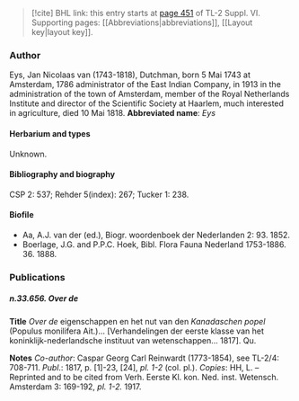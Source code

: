 > [!cite] BHL link: this entry starts at [page 451](https://www.biodiversitylibrary.org/page/33260439) of TL-2 Suppl. VI.
> Supporting pages: [[Abbreviations|abbreviations]], [[Layout key|layout key]].

### Author

Eys, Jan Nicolaas van (1743-1818), Dutchman, born 5 Mai 1743 at Amsterdam, 1786 administrator of the East Indian Company, in 1913 in the administration of the town of Amsterdam, member of the Royal Netherlands Institute and director of the Scientific Society at Haarlem, much interested in agriculture, died 10 Mai 1818. 
**Abbreviated name**: *Eys*

#### Herbarium and types

Unknown.

#### Bibliography and biography

CSP 2: 537; Rehder 5(index): 267; Tucker 1: 238.

#### Biofile

- Aa, A.J. van der (ed.), Biogr. woordenboek der Nederlanden 2: 93. 1852.
- Boerlage, J.G. and P.P.C. Hoek, Bibl. Flora Fauna Nederland 1753-1886. 36. 1888.

### Publications

##### n.33.656. Over de

**Title**
*Over de* eigenschappen en het nut van den *Kanadaschen popel* (Populus monilifera Ait.)... \[Verhandelingen der eerste klasse van het koninklijk-nederlandsche instituut van wetenschappen... 1817\]. Qu.

**Notes**
*Co-author*: Caspar Georg Carl Reinwardt (1773-1854), see TL-2/4: 708-711.
*Publ*.: 1817, p. \[1\]-23, \[24\], *pl. 1-2* (col. pl.). *Copies*: HH, L. – Reprinted and to be cited from Verh. Eerste Kl. kon. Ned. inst. Wetensch. Amsterdam 3: 169-192, *pl. 1-2.* 1917.

